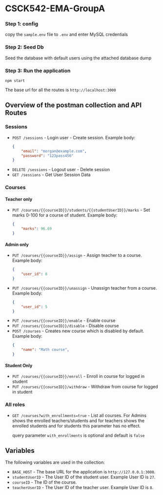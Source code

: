 # CSCK542-EMA-GroupA

### Step 1: config
copy the `sample.env` file to `.env` and enter MySQL credentials

### Step 2: Seed Db
Seed the database with default users using the attached database dump

### Step 3: Run the application
```shell
npm start
```

The base url for all the routes is `http://localhost:3000`

## Overview of the postman collection and API Routes

### Sessions

- `POST /sessions` - Login user - Create session. Example body:
  ```json
  {
      "email": "morgan@example.com",
      "password": "123pass456"
  }
  ```
- `DELETE /sessions` - Logout user - Delete session
- `GET /sessions` - Get User Session Data

### Courses

#### Teacher only

- `PUT /courses/{{courseID}}/students/{{studentUserID}}/marks` - Set marks 0-100 for a course of student. Example body:
  ```json
  {
      "marks": 96.69
  }
  ```

#### Admin only

- `PUT /courses/{{courseID}}/assign` - Assign teacher to a course. Example body:
  ```json
  {
      "user_id": 8
  }
  ```
- `PUT /courses/{{courseID}}/unassign` - Unassign teacher from a course. Example body:
  ```json
  {
      "user_id": 5
  }
  ```
- `PUT /courses/{{courseID}}/enable` - Enable course
- `PUT /courses/{{courseID}}/disable` - Disable course
- `POST /courses` - Creates new course which is disabled by default. Example body:
  ```json
  {
      "name": "Math course",
  }
  ```

#### Student Only

- `PUT /courses/{{courseID}}/enroll` - Enroll in course for logged in student
- `PUT /courses/{{courseID}}/withdraw` - Withdraw from course for logged in student

### All roles

- `GET /courses?with_enrollments=true` - List all courses.
  For Admins shows the enrolled teachers/students and for teachers shows the enrolled students and for students this parameter has no effect.
  
  query parameter `with_enrollments` is optional and default is `false`

## Variables

The following variables are used in the collection:

- `BASE_HOST` - The base URL for the application is `http://127.0.0.1:3000`.
- `studentUserID` - The User ID of the student user. Example User ID is `27`.
- `courseID` - The ID of the course. 
- `teacherUserID` - The User ID of the teacher user. Example User ID is `8`.

